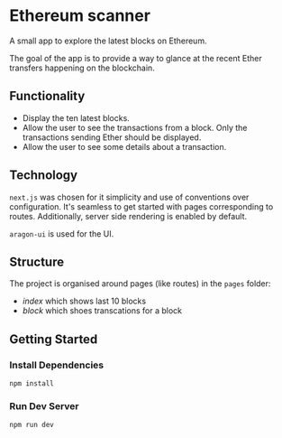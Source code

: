 # Ethereum scanner

A small app to explore the latest blocks on Ethereum. 

The goal of the app is to provide a way to glance at the recent Ether transfers happening on the blockchain.

## Functionality 
- Display the ten latest blocks.
- Allow the user to see the transactions from a block. Only the transactions sending Ether should be displayed.
- Allow the user to see some details about a transaction.

## Technology
`next.js` was chosen for it simplicity and use of conventions over configuration.
It's seamless to get started with pages corresponding to routes. Additionally, 
server side rendering is enabled by default.

`aragon-ui` is used for the UI. 

## Structure

The project is organised around pages (like routes) in the `pages` folder:
- *index* which shows last 10 blocks
- *block* which shoes transcations for a block

## Getting Started

### Install Dependencies
```
npm install 
```

### Run Dev Server
```
npm run dev
```